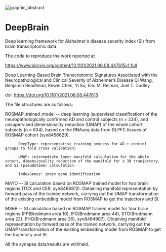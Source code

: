 ![graphic_abstract](https://user-images.githubusercontent.com/81768870/140436245-d1feb830-0c34-4db2-9d26-24d1c3c06d28.png)


# DeepBrain
Deep learning framework for Alzheimer's disease severity index (SI) from brain transcriptomic data

The code to reproduce the work reported at

https://www.biorxiv.org/content/10.1101/2021.06.08.447615v1.full

Deep Learning-Based Brain Transcriptomic Signatures Associated with the Neuropathological and Clinical Severity of Alzheimer’s Disease
Qi Wang, Benjamin Readhead, Kewei Chen, Yi Su, Eric M. Reiman, Joel T. Dudley

doi: https://doi.org/10.1101/2021.06.08.447615


The file structures are as follows:

ROSMAP_trained_model -- deep learning (supervised classification) of the neuropathologically confirmed AD and control subjects (n = 234), and unsupervised dimensionality reduction (UMAP) of the whole cohort subjects (n = 634), based on the RNAseq data from DLPFC tissues of ROSMAP cohort (syn8456629). 
          
          DeepType: representative training process for AD + control groups (5 fold cross validation)
          
          UMAP: intermediate layer manifold calculation for the whole cohort, dimensionality reduction of the manifold for a 3D tranjectory, and SI (pseudotime) calculation
          
          IndexGenes: index gene identification

MAYO -- SI calculation based on ROSMAP trained model for two brain regions (TCX and CER, syn8466812). Obtaining manifold representation by forward pass of the trained network, carrying out the UMAP transformation of the existing embedding model from ROSMAP to get the trajectory and SI.

MSBB -- SI calculation based on ROSMAP trained model for four brain regions (FP(Brodmann area 10), IFG(Brodmann area 44), STG(Brodmann area 22), PHG(Brodmann area 36), syn8484987). Obtaining manifold representation by forward pass of the trained network, carrying out the UMAP transformation of the existing embedding model from ROSMAP to get the trajectory and SI.

All the synapse data/results are withheld. 
